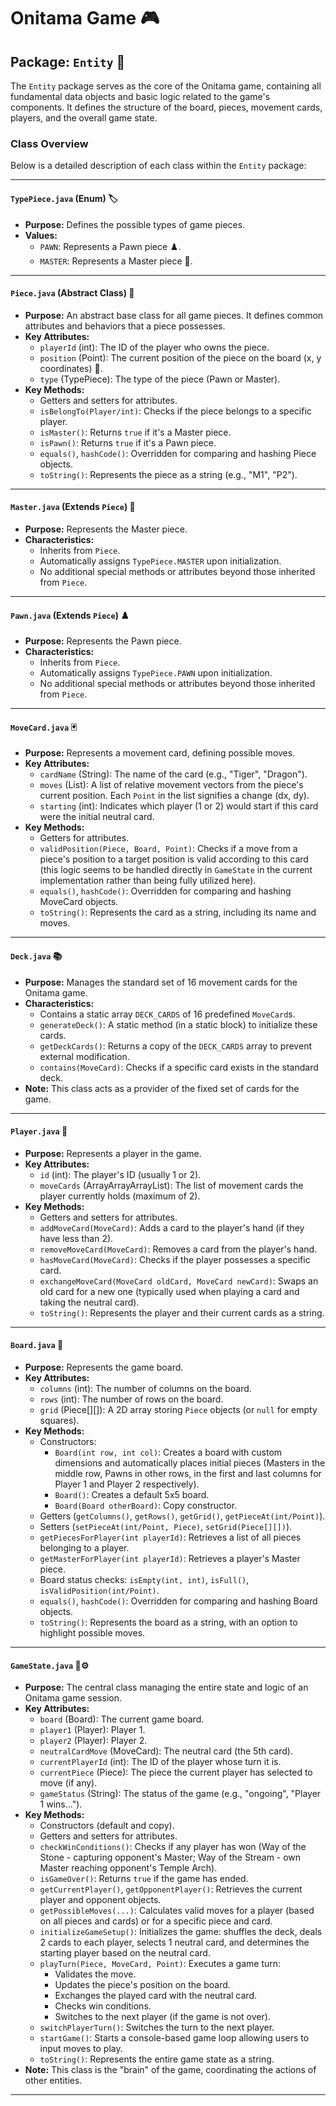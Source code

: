 # Onitama Game 🎮

## Package: `Entity` 🧩

The `Entity` package serves as the core of the Onitama game, containing all fundamental data objects and basic logic related to the game's components. It defines the structure of the board, pieces, movement cards, players, and the overall game state.

### Class Overview

Below is a detailed description of each class within the `Entity` package:

---

#### `TypePiece.java` (Enum) 🏷️
* **Purpose:** Defines the possible types of game pieces.
* **Values:**
    * `PAWN`: Represents a Pawn piece ♟️.
    * `MASTER`: Represents a Master piece 👑.

---

#### `Piece.java` (Abstract Class) 🧱
* **Purpose:** An abstract base class for all game pieces. It defines common attributes and behaviors that a piece possesses.
* **Key Attributes:**
    * `playerId` (int): The ID of the player who owns the piece.
    * `position` (Point): The current position of the piece on the board (x, y coordinates) 📍.
    * `type` (TypePiece): The type of the piece (Pawn or Master).
* **Key Methods:**
    * Getters and setters for attributes.
    * `isBelongTo(Player/int)`: Checks if the piece belongs to a specific player.
    * `isMaster()`: Returns `true` if it's a Master piece.
    * `isPawn()`: Returns `true` if it's a Pawn piece.
    * `equals()`, `hashCode()`: Overridden for comparing and hashing Piece objects.
    * `toString()`: Represents the piece as a string (e.g., "M1", "P2").

---

#### `Master.java` (Extends `Piece`) 👑
* **Purpose:** Represents the Master piece.
* **Characteristics:**
    * Inherits from `Piece`.
    * Automatically assigns `TypePiece.MASTER` upon initialization.
    * No additional special methods or attributes beyond those inherited from `Piece`.

---

#### `Pawn.java` (Extends `Piece`) ♟️
* **Purpose:** Represents the Pawn piece.
* **Characteristics:**
    * Inherits from `Piece`.
    * Automatically assigns `TypePiece.PAWN` upon initialization.
    * No additional special methods or attributes beyond those inherited from `Piece`.

---

#### `MoveCard.java` 🃏
* **Purpose:** Represents a movement card, defining possible moves.
* **Key Attributes:**
    * `cardName` (String): The name of the card (e.g., "Tiger", "Dragon").
    * `moves` (List<Point>): A list of relative movement vectors from the piece's current position. Each `Point` in the list signifies a change (dx, dy).
    * `starting` (int): Indicates which player (1 or 2) would start if this card were the initial neutral card.
* **Key Methods:**
    * Getters for attributes.
    * `validPosition(Piece, Board, Point)`: Checks if a move from a piece's position to a target position is valid according to this card (this logic seems to be handled directly in `GameState` in the current implementation rather than being fully utilized here).
    * `equals()`, `hashCode()`: Overridden for comparing and hashing MoveCard objects.
    * `toString()`: Represents the card as a string, including its name and moves.

---

#### `Deck.java` 📚
* **Purpose:** Manages the standard set of 16 movement cards for the Onitama game.
* **Characteristics:**
    * Contains a static array `DECK_CARDS` of 16 predefined `MoveCard`s.
    * `generateDeck()`: A static method (in a static block) to initialize these cards.
    * `getDeckCards()`: Returns a copy of the `DECK_CARDS` array to prevent external modification.
    * `contains(MoveCard)`: Checks if a specific card exists in the standard deck.
* **Note:** This class acts as a provider of the fixed set of cards for the game.

---

#### `Player.java` 👤
* **Purpose:** Represents a player in the game.
* **Key Attributes:**
    * `id` (int): The player's ID (usually 1 or 2).
    * `moveCards` (ArrayArrayArrayList<MoveCard>): The list of movement cards the player currently holds (maximum of 2).
* **Key Methods:**
    * Getters and setters for attributes.
    * `addMoveCard(MoveCard)`: Adds a card to the player's hand (if they have less than 2).
    * `removeMoveCard(MoveCard)`: Removes a card from the player's hand.
    * `hasMoveCard(MoveCard)`: Checks if the player possesses a specific card.
    * `exchangeMoveCard(MoveCard oldCard, MoveCard newCard)`: Swaps an old card for a new one (typically used when playing a card and taking the neutral card).
    * `toString()`: Represents the player and their current cards as a string.

---

#### `Board.java` 🎲
* **Purpose:** Represents the game board.
* **Key Attributes:**
    * `columns` (int): The number of columns on the board.
    * `rows` (int): The number of rows on the board.
    * `grid` (Piece[][]): A 2D array storing `Piece` objects (or `null` for empty squares).
* **Key Methods:**
    * Constructors:
        * `Board(int row, int col)`: Creates a board with custom dimensions and automatically places initial pieces (Masters in the middle row, Pawns in other rows, in the first and last columns for Player 1 and Player 2 respectively).
        * `Board()`: Creates a default 5x5 board.
        * `Board(Board otherBoard)`: Copy constructor.
    * Getters (`getColumns()`, `getRows()`, `getGrid()`, `getPieceAt(int/Point)`).
    * Setters (`setPieceAt(int/Point, Piece)`, `setGrid(Piece[][])`).
    * `getPiecesForPlayer(int playerId)`: Retrieves a list of all pieces belonging to a player.
    * `getMasterForPlayer(int playerId)`: Retrieves a player's Master piece.
    * Board status checks: `isEmpty(int, int)`, `isFull()`, `isValidPosition(int/Point)`.
    * `equals()`, `hashCode()`: Overridden for comparing and hashing Board objects.
    * `toString()`: Represents the board as a string, with an option to highlight possible moves.

---

#### `GameState.java` 🧠⚙️
* **Purpose:** The central class managing the entire state and logic of an Onitama game session.
* **Key Attributes:**
    * `board` (Board): The current game board.
    * `player1` (Player): Player 1.
    * `player2` (Player): Player 2.
    * `neutralCardMove` (MoveCard): The neutral card (the 5th card).
    * `currentPlayerId` (int): The ID of the player whose turn it is.
    * `currentPiece` (Piece): The piece the current player has selected to move (if any).
    * `gameStatus` (String): The status of the game (e.g., "ongoing", "Player 1 wins...").
* **Key Methods:**
    * Constructors (default and copy).
    * Getters and setters for attributes.
    * `checkWinConditions()`: Checks if any player has won (Way of the Stone - capturing opponent's Master; Way of the Stream - own Master reaching opponent's Temple Arch).
    * `isGameOver()`: Returns `true` if the game has ended.
    * `getCurrentPlayer()`, `getOpponentPlayer()`: Retrieves the current player and opponent objects.
    * `getPossibleMoves(...)`: Calculates valid moves for a player (based on all pieces and cards) or for a specific piece and card.
    * `initializeGameSetup()`: Initializes the game: shuffles the deck, deals 2 cards to each player, selects 1 neutral card, and determines the starting player based on the neutral card.
    * `playTurn(Piece, MoveCard, Point)`: Executes a game turn:
        * Validates the move.
        * Updates the piece's position on the board.
        * Exchanges the played card with the neutral card.
        * Checks win conditions.
        * Switches to the next player (if the game is not over).
    * `switchPlayerTurn()`: Switches the turn to the next player.
    * `startGame()`: Starts a console-based game loop allowing users to input moves to play.
    * `toString()`: Represents the entire game state as a string.
* **Note:** This class is the "brain" of the game, coordinating the actions of other entities.

---
